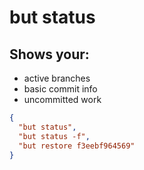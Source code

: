 # but status

## Shows your:

- active branches
- basic commit info
- uncommitted work

```json
{ 
  "but status", 
  "but status -f", 
  "but restore f3eebf964569" 
}
```
